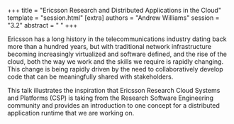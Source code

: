 +++
title = "Ericsson Research and Distributed Applications in the Cloud"
template = "session.html"
[extra]
authors = "Andrew Williams"
session = "3.2"
abstract = " "
+++

Ericsson has a long history in the telecommunications industry dating back more
than a hundred years, but with traditional network infrastructure becoming
increasingly virtualized and software defined, and the rise of the cloud, both
the way we work and the skills we require is rapidly changing. This change is
being rapidly driven by the need to collaboratively develop code that can be
meaningfully shared with stakeholders.

This talk illustrates the inspiration that Ericsson Research Cloud Systems and
Platforms (CSP) is taking from the Research Software Engineering community and
provides an introduction to one concept for a distributed application runtime
that we are working on.
